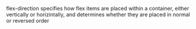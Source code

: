 flex-direction specifies how flex items are placed within a container, either vertically or horizintally, and determines whether they are placed in normal or reversed order
